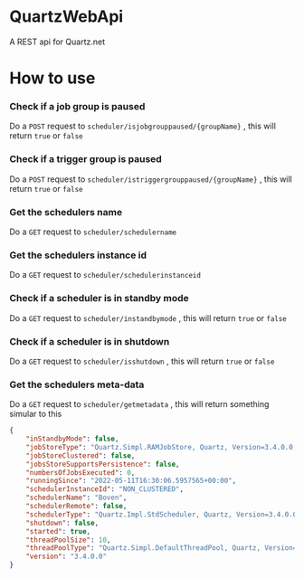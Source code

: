 # QuartzWebApi
A REST api for Quartz.net

How to use
==========

### Check if a job group is paused

Do a `POST` request to `scheduler/isjobgrouppaused/{groupName}` , this will return `true` or `false`

### Check if a trigger group is paused

Do a `POST` request to `scheduler/istriggergrouppaused/{groupName}` , this will return `true` or `false`

### Get the schedulers name

Do a `GET` request to `scheduler/schedulername`

### Get the schedulers instance id

Do a `GET` request to `scheduler/schedulerinstanceid`

### Check if a scheduler is in standby mode

Do a `GET` request to `scheduler/instandbymode` , this will return `true` or `false`

### Check if a scheduler is in shutdown

Do a `GET` request to `scheduler/isshutdown` , this will return `true` or `false`

### Get the schedulers meta-data

Do a `GET` request to `scheduler/getmetadata` , this will return something simular to this

```json
{
	"inStandbyMode": false,
	"jobStoreType": "Quartz.Simpl.RAMJobStore, Quartz, Version=3.4.0.0, Culture=neutral, PublicKeyToken=f6b8c98a402cc8a4",
	"jobStoreClustered": false,
	"jobsStoreSupportsPersistence": false,
	"numbersOfJobsExecuted": 0,
	"runningSince": "2022-05-11T16:30:06.5957565+00:00",
	"schedulerInstanceId": "NON_CLUSTERED",
	"schedulerName": "Boven",
	"schedulerRemote": false,
	"schedulerType": "Quartz.Impl.StdScheduler, Quartz, Version=3.4.0.0, Culture=neutral, PublicKeyToken=f6b8c98a402cc8a4",
	"shutdown": false,
	"started": true,
	"threadPoolSize": 10,
	"threadPoolType": "Quartz.Simpl.DefaultThreadPool, Quartz, Version=3.4.0.0, Culture=neutral, PublicKeyToken=f6b8c98a402cc8a4",
	"version": "3.4.0.0"
}
```
